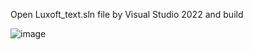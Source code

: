 Open Luxoft_text.sln file by Visual Studio 2022 and build

![image](https://user-images.githubusercontent.com/10381173/212706578-04b906f4-e215-4e83-ba2c-f12aa7e4d208.png)

